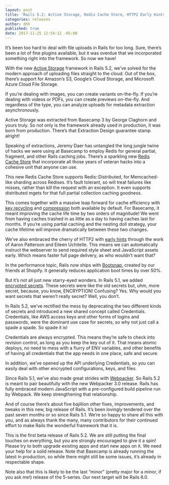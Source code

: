 ```yaml
---
layout: post
title: 'Rails 5.2: Active Storage, Redis Cache Store, HTTP2 Early Hints, Credentials'
categories: releases
author: dhh
published: true
date: 2017-11-25 12:54:12 -05:00
---
```

It’s been too hard to deal with file uploads in Rails for too long. Sure, there’s been a lot of fine plugins available,
but it was overdue that we incorporated something right into the framework. So now we have!

With the new [Active Storage](https://github.com/rails/rails/blob/d3893ec38ec61282c2598b01a298124356d6b35a/activestorage/README.md)
framework in Rails 5.2, we’ve solved for the modern approach of uploading files straight to the cloud. Out of the box,
there’s support for Amazon’s S3, Google’s Cloud Storage, and Microsoft Azure Cloud File Storage.

If you’re dealing with images, you can create variants on-the-fly. If you’re dealing with videos or PDFs, you can create
previews on-the-fly. And regardless of the type, you can analyze uploads for metadata extraction asynchronously.

Active Storage was extracted from Basecamp 3 by George Claghorn and yours truly. So not only is the framework already
used in production, it was born from production. There’s that Extraction Design guarantee stamp alright!


Speaking of extractions, Jeremy Daer has untangled the long jungle twine of hacks we were using at Basecamp to employ
Redis for general partial, fragment, and other Rails caching jobs. There’s a sparkling new [Redis Cache Store](https://github.com/rails/rails/pull/31134)
that incorporate all those years of veteran hacks into a cohesive unit that anyone can use.

This new Redis Cache Store supports Redis::Distributed, for Memcached-like sharding across Redises. It’s fault tolerant,
so will treat failures like misses, rather than kill the request with an exception. It even supports distributed mgets
for that full partial collection caching goodness.

This comes together with a massive leap forward for cache efficiency with [key recycling](https://github.com/rails/rails/pull/29092)
and [compression](https://github.com/rails/rails/pull/31147) both available by default. For Basecamp, it meant improving
the cache life time by two orders of magnitude! We went from having caches trashed in as little as a day to having
caches last for months. If you’re using partial caching and the nesting doll strategy, your cache lifetime will improve
dramatically between these two changes.


We’ve also embraced the cherry of HTTP2 with [early hints](https://github.com/rails/rails/pull/30744) through the work
of Aaron Patterson and Eileen Uchitelle. This means we can automatically instruct the webserver to send required style
sheet and JavaScript assets early. Which means faster full page delivery, as who wouldn’t want that?


In the performance topic, Rails now ships with [Bootsnap](https://github.com/Shopify/bootsnap), created by our friends
at Shopify. It generally reduces application boot times by over 50%.


But it’s not all just new starry-eyed wonders. In Rails 5.1, we added [encrypted secrets](https://github.com/rails/rails/pull/28038).
These secrets were like the old secrets but, uhm, more secret, because, you know, ENCRYPTION! Confusing? Yes. Why would
you want secrets that weren’t really secret? Well, you don’t.

In Rails 5.2, we’ve rectified the mess by deprecating the two different kinds of secrets and introduced a new shared
concept called Credentials. Credentials, like AWS access keys and other forms of logins and passwords, were the dominant
use case for secrets, so why not just call a spade a spade. So spade it is!

Credentials are always encrypted. This means they’re safe to check into revision control, as long as you keep the key
out of it. That means atomic deploys, no need to mess with a flurry of ENV variables, and other benefits of having all
credentials that the app needs in one place, safe and secure.

In addition, we’ve opened up the API underlying Credentials, so you can easily deal with other encrypted configurations,
keys, and files.


Since Rails 5.1, we’ve also made great strides with [Webpacker](https://github.com/rails/webpacker). So Rails 5.2 is
meant to pair beautifully with the new Webpacker 3.0 release. Rails has fully embraced modern JavaScript with a
pre-configured build pipeline run by Webpack. We keep strengthening that relationship.


And of course there’s about five bajillion other fixes, improvements, and tweaks in this new, big release of Rails. It’s
been lovingly tendered over the past seven months or so since Rails 5.1. We’re so happy to share all this with you, and
as always thank the many, many contributors for their continued effort to make Rails the wonderful framework that it is.

This is the first beta release of Rails 5.2. We are still putting the final touches on everything, but you are strongly
encouraged to give it a spin! Please try to both upgrade existing apps and start new apps on it. We need your help for a
solid release. Note that Basecamp is already running the latest in production, so while there might still be some
issues, it’s already in respectable shape.

Note also that this is likely to be the last “minor” (pretty major for a minor, if you ask me!) release of the 5-series.
Our next target will be Rails 6.0.
